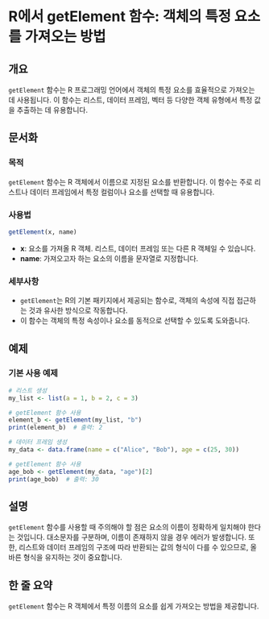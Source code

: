 <!--
Meta Description: # R에서 getElement 함수: 객체의 특정 요소를 가져오는 방법 ## 개요 `getElement` 함수는 R 프로그래밍 언어에서 객체의 특정 요소를 효율적으로 가져오는 데 사용됩니다. 이 함수는 리스트, 데이터 프레임, 벡터 등 다양한 객체 유형에서 특정 값을 ...
Meta Keywords: getelement, 요소를, 함수는, 데이터, 객체의
-->

# R에서 getElement 함수: 객체의 특정 요소를 가져오는 방법

## 개요
`getElement` 함수는 R 프로그래밍 언어에서 객체의 특정 요소를 효율적으로 가져오는 데 사용됩니다. 이 함수는 리스트, 데이터 프레임, 벡터 등 다양한 객체 유형에서 특정 값을 추출하는 데 유용합니다.

## 문서화
### 목적
`getElement` 함수는 R 객체에서 이름으로 지정된 요소를 반환합니다. 이 함수는 주로 리스트나 데이터 프레임에서 특정 컬럼이나 요소를 선택할 때 유용합니다.

### 사용법
```R
getElement(x, name)
```

- **x**: 요소를 가져올 R 객체. 리스트, 데이터 프레임 또는 다른 R 객체일 수 있습니다.
- **name**: 가져오고자 하는 요소의 이름을 문자열로 지정합니다.

### 세부사항
- `getElement`는 R의 기본 패키지에서 제공되는 함수로, 객체의 속성에 직접 접근하는 것과 유사한 방식으로 작동합니다.
- 이 함수는 객체의 특정 속성이나 요소를 동적으로 선택할 수 있도록 도와줍니다.

## 예제
### 기본 사용 예제
```R
# 리스트 생성
my_list <- list(a = 1, b = 2, c = 3)

# getElement 함수 사용
element_b <- getElement(my_list, "b")
print(element_b)  # 출력: 2

# 데이터 프레임 생성
my_data <- data.frame(name = c("Alice", "Bob"), age = c(25, 30))

# getElement 함수 사용
age_bob <- getElement(my_data, "age")[2]
print(age_bob)  # 출력: 30
```

## 설명
`getElement` 함수를 사용할 때 주의해야 할 점은 요소의 이름이 정확하게 일치해야 한다는 것입니다. 대소문자를 구분하며, 이름이 존재하지 않을 경우 에러가 발생합니다. 또한, 리스트와 데이터 프레임의 구조에 따라 반환되는 값의 형식이 다를 수 있으므로, 올바른 형식을 유지하는 것이 중요합니다.

## 한 줄 요약
`getElement` 함수는 R 객체에서 특정 이름의 요소를 쉽게 가져오는 방법을 제공합니다.